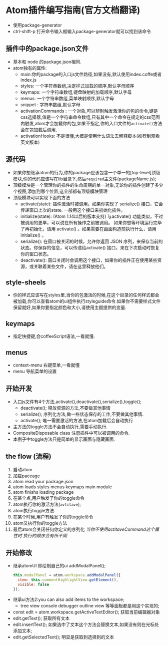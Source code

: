 # Atom插件编写指南(官方文档翻译)
  - 使用package-generator
  - ctrl-shift-p 打开命令输入框输入package-generator就可以找到该命令
## 插件中的package.json文件
  - 基本和 node 的package.json相同.
  - atom独有的属性:
    - main:你的package的入口js文件路径,如果没有,默认使用index.coffe或者index.js
    - styles: 一个字符串数组,决定样式加载的顺序,默认字母顺序
    - keymaps: 一个字符串数组,键盘映射的加载顺序,默认字母
    - menus: 一个字符串数组,菜单映射顺序,默认字母
    - snippet : 字符串数组,默认字母
    - activationCommands : 一个对象,可以辨别触发激活你的包的命令,键是css选择器,值是一个字符串命令数组,只有其中一个命令在规定的css范围内触发,atom才会加载你的包,如果不指定,你的入口文件的`activate()`方法会在包加载后调用,
    - activationHooks: 不是很懂,大概是使用什么语法去解释脚本(推荐到观看英文版本)
## 源代码
  - 如果你想继承atom的行为,你的package应该包含一个单一的[top-level]顶级模块,你的代码应该写在lib目录下,然后`required`主文件(packageName.js);
  - 顶级模块是一个管理你的插件的生命周期的单一对象,无论你的插件创建了多少个视图,添加到哪个位置,这全部都有顶级模块管理
  - 顶级模块可以实现下面的方法
      - activate(state): 插件激活时被调用。如果你实现了 serialize() 接口，它会传递窗口上次的state. 一般用这个接口来初始化插件。
      - initialize(state): (Atom 1.14以后的版本支持) 与activate() 功能类似，不过被调用的更早，可以说在所有操作之前被调用。 如果你想等环境运行完毕了再初始化，请用 activate() 。如果需要在画面构造前执行什么，请用initialize() 。
      - serialize(): 在窗口被关闭的时候，允许你返回 JSON 序列，来保存当前的状态。你保存的信息，可以传递给activate() 接口，来在下次启动时恢复你的窗口状态。
      - deactivate(): 窗口关闭时会调用这个接口，如果你的插件正在使用某些资源，或关联着某些文件，请在这里释放他们。
## style-sheels
  - 你的样式应该写在styles里,当你的包激活的时候,在这个目录的任何样式都会被加载,你可以查看atom的ui组件执行styleguide命令.如果你不需要样式文件保留就好,如果你要指定颜色和大小,请使用主题提供的变量.
## keymaps
  - 指定快捷键,会coffeeScript语法,一看就懂.
## menus
  - context-menu 右键菜单,一看就懂
  - menu 导航菜单的设置
## 开始开发
  - 入口js文件有4个方法,activate(),deactivate(),serialize(),toggle();
    - deactivate(); 释放资源的方法,不要做其他事情
    - serialize(); 序列化方法,做一些状态保存的工作,不要做其他事情.
    - activate(); 唯一需要激活的方法,在atom加载后会自动执行
  - 主方法的toggle方法不会自动执行,需要手动执行.
  - CompositeDisposable class  注册插件中可以被调用的命令.
  - 本例子中toggle方法只是简单的显示画面与隐藏画面.

## the flow (流程)
  1. 启动atom
  2. 加载paceage
  3. atom read your package.json
  4. atom loads styles menus keymaps main module
  5. atom finishs loading package
  6. 在某个点,用户触发了你的toggle命令
  7. atom执行你的激活方法(`avtitave`);
  8. atom执行toggle方法.
  9. 在某个时候,用户有触发了你的toggle命令
  10. atom又执行你的toggle方法
  11. 最后atom会关闭任何你定义的序列化
  *当你不使用actitaveCommand这个属性时 执行的顺序会有所不同*
## 开始修改
  - 继承atomUI 即绘制自己的ui addModalPanel();
    ```js
    this.modalPanel = atom.workspace.addModalPanel({
      item: this.commentHighlightView.getElement(),
      visible: false
    });
    ```
  - 继承ui方法2:you can also add items to the workspace;
    - tree view console debugger outline view 等等面板都是用这个实现的;
  - const edit = atom.workspace.getActiveTextEditor(); 获取当前编辑器对象
  - edit.getText(); 获取所有文本
  - edit.insertText(); 如果选中了文本这个方法会替换文本,如果没有则在光标处添加文本;
  - edit.getSelectedText(); 明显是获取到选择到的文本
